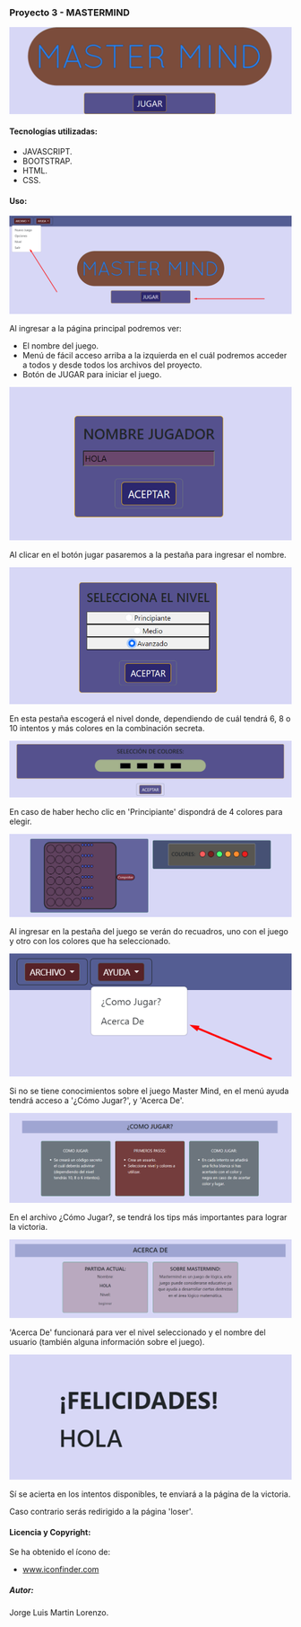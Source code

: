 ### Proyecto 3 - MASTERMIND

![name](./img/name.png)

#### Tecnologías utilizadas:

+ JAVASCRIPT.
+ BOOTSTRAP.
+ HTML.
+ CSS.

#### Uso:

![mastermind](./img/mastermind.png)

Al ingresar a la página principal podremos ver: 
+ El nombre del juego. 
+ Menú de fácil acceso arriba a la izquierda en el cuál podremos acceder a todos y desde todos los archivos del proyecto.
+ Botón de JUGAR para iniciar el juego.

![user](./img/user.png)

Al clicar en el botón jugar pasaremos a la pestaña para ingresar el nombre.

![level](./img/level.png)

En esta pestaña escogerá el nivel donde, dependiendo de cuál tendrá 6, 8 o 10 intentos y más colores en la combinación secreta.

![colors](./img/colors.png)

En caso de haber hecho clic en 'Principiante' dispondrá de 4 colores para elegir.

![game](./img/game.png)

Al ingresar en la pestaña del juego se verán do recuadros, uno con el juego y otro con los colores que ha seleccionado.

![menu2](./img/menu2.png)

Si no se tiene conocimientos sobre el juego Master Mind, en el menú ayuda tendrá acceso a '¿Cómo Jugar?', y 'Acerca De'.

![howtoplay](./img/howtoplay.png)

En el archivo ¿Cómo Jugar?, se tendrá los tips más importantes para lograr la victoria.

![about](./img/about.png)

'Acerca De' funcionará para ver el nivel seleccionado y el nombre del usuario (también alguna información sobre el juego).

![winner](./img/winner.png)

Sí se acierta en los intentos disponibles, te enviará a la página de la victoria.

Caso contrario serás redirigido a la página 'loser'.

#### Licencia y Copyright:

Se ha obtenido el ícono de:

+ www.iconfinder.com

##### Autor:

Jorge Luis Martin Lorenzo.